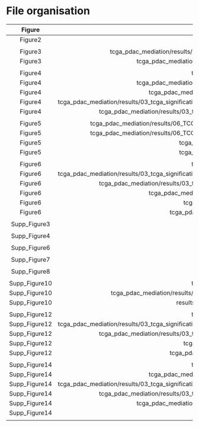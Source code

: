 

# File organisation

|    Figure    |       Filename                                                                                      |
|:------------:|----------------------------------------------------------------------------------------------------:|
| Figure2      |       simulation/v2-03                                                                              |
|              |                                                                                                     |
| Figure3      | tcga_pdac_mediation/results/03_tcga_top50_tobacco_AMR_fdr0_05_V2_K8_corrected.rds                   |
| Figure3      | tcga_pdac_mediation/results/02_tcga_med_tobacco_dnam_V2_K8_corrected.rds                            |
|              |                                                                                                     |
| Figure4      | tcga_pdac_mediation/results/01_tcga_data_expo_deconv.rds                                            |
| Figure4      | tcga_pdac_mediation/results/02_tcga_med_tobacco_dnam_V2_K8_corrected.rds                            |
| Figure4      | tcga_pdac_mediation/results/03_tcga_consensus_deconv_immune_cells.csv                               |
| Figure4      | tcga_pdac_mediation/results/03_tcga_significative_from_top50_tobacco_AMR_fdr0_05_V2_K8_corrected.rds|
| Figure4      | tcga_pdac_mediation/results/03_tcga_AMR_mean_meth_top50_fdr0_05_V2_K8_corrected.csv                 |
|              |                                                                                                     |
| Figure5      | tcga_pdac_mediation/results/06_TCGA_CAT1_serial_med_V2_K8_corrected_with_selected_LF.rds            |
| Figure5      | tcga_pdac_mediation/results/06_TCGA_CAT2_serial_med_V2_K8_corrected_with_selected_LF.rds            |
| Figure5      | tcga_pdac_mediation/results/05_DAG_validated_CAT1_withLF.rds                                        |
| Figure5      | tcga_pdac_mediation/results/05_DAG_validated_CAT2_withLF.rds                                        |
|              |                                                                                                     |
| Figure6      | tcga_pdac_mediation/results/01_tcga_data_expo_deconv.rds                                            |
| Figure6      | tcga_pdac_mediation/results/03_tcga_significative_from_top50_tobacco_AMR_fdr0_05_V2_K8_corrected.rds|
| Figure6      | tcga_pdac_mediation/results/03_tcga_AMR_mean_meth_top50_fdr0_05_V2_K8_corrected.csv                 |
| Figure6      | tcga_pdac_mediation/results/03_tcga_consensus_deconv_immune_cells.csv                               |
| Figure6      | tcga_pdac_mediation/data/TCGA_PAAD/platform_meth_icgc.rds                                           |
| Figure6      | tcga_pdac_mediation/data/TCGA_PAAD/study_TCGA-PAAD_trscr.rds                                        |
|              |                                                                                                     |
| Supp_Figure3 | simulation/v2-03                                                                                    |
|              |                                                                                                     |
| Supp_Figure4 | simulation/v2-03                                                                                    |
|              |                                                                                                     |
| Supp_Figure6 | simulation/v2-11                                                                                    |
|              |                                                                                                     |
| Supp_Figure7 | simulation/v2-10                                                                                    |
|              |                                                                                                     |
| Supp_Figure8 | simulation/v2-10                                                                                    |
|              |                                                                                                     |
| Supp_Figure10| tcga_pdac_mediation/results/01_tcga_data_expo_deconv.rds                                            |
| Supp_Figure10| tcga_pdac_mediation/results/03_tcga_top50_tobacco_CPG_fdr0_05_V2_K8_corrected.rds                   |
| Supp_Figure10| results/03_tcga_top50_tobacco_CPG_fdr0_1_V2_K8_corrected.rds                                        |
|              |                                                                                                     |
| Supp_Figure12| tcga_pdac_mediation/results/01_tcga_data_expo_deconv.rds                                            |
| Supp_Figure12| tcga_pdac_mediation/results/03_tcga_significative_from_top50_tobacco_AMR_fdr0_05_V2_K8_corrected.rds|
| Supp_Figure12| tcga_pdac_mediation/results/03_tcga_AMR_mean_meth_top50_fdr0_05_V2_K8_corrected.csv                 |
| Supp_Figure12| tcga_pdac_mediation/data/TCGA_PAAD/platform_meth_icgc.rds                                           |
| Supp_Figure12| tcga_pdac_mediation/data/TCGA_PAAD/study_TCGA-PAAD_trscr.rds                                        |
|              |                                                                                                     |
| Supp_Figure14| tcga_pdac_mediation/results/01_tcga_data_expo_deconv.rds                                            |
| Supp_Figure14| tcga_pdac_mediation/results/03_tcga_consensus_deconv_immune_cells.csv                               |
| Supp_Figure14| tcga_pdac_mediation/results/03_tcga_significative_from_top50_tobacco_AMR_fdr0_05_V2_K8_corrected.rds|
| Supp_Figure14| tcga_pdac_mediation/results/03_tcga_AMR_mean_meth_top50_fdr0_05_V2_K8_corrected.csv                 |
| Supp_Figure14| tcga_pdac_mediation/results/02_tcga_med_tobacco_dnam_V2_K8_corrected.rds                            |
| Supp_Figure14| tcga_pdac_mediation/results/05_signLFs_by_pairs-A-I.rds                                             |
|              |                                                                                                     |